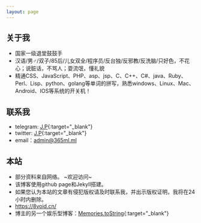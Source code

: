 ```yaml
---
layout: page
---
```


## 关于我
<!--<iframe src="https://githubbadge.appspot.com/jv0id?s=1" style="border: 0;height: 142px;width: 200px;overflow: hidden;" frameBorder="0"></iframe>-->
- 国家一级退堂鼓鼓手
- 汉语/男♂/双子/85后/儿女双全/程序员/反台独/反邪教/反洗脑/只好色，不花心；说脏话，不骂人；耍流氓，懂礼貌
- 精通CSS、JavaScript、PHP、asp、jsp、C、C++、C#、java、Ruby、Perl、Lisp、python、golang等单词的拼写，熟悉windows、Linux、Mac、Android、IOS等系统的开关机！ 

## 联系我

* telegram: [J.P](https://t.me/yum_install){:target="_blank"}
* twitter: [J.P](https://twitter.com/jp0id){:target="_blank"}
* email：<admin@365ml.ml>

## 本站

* 部分资料来自网络。 ~欢迎访问~
* 该博客使用github page和Jekyll搭建。
* 如果您认为本站的文章有侵犯版权请及时联系我，并出示版权证明，我将在24小时内删除。
* <https://8void.cn/>
* 博主的另一个娱乐型博客：[Memories.toString](https://8void.com){:target="_blank"}
